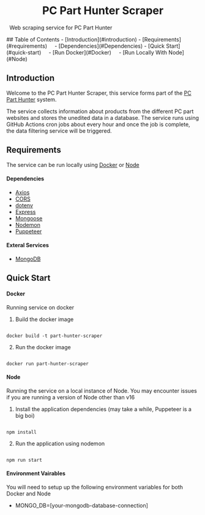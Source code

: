<h1 align="center"> PC Part Hunter Scraper </h1>

<p align="center">

  Web scraping service for PC Part Hunter

</p>
## Table of Contents
- [Introduction](#introduction)
- [Requirements](#requirements)
    - [Dependencies](#Dependencies)
- [Quick Start](#quick-start)
    - [Run Docker](#Docker)
    - [Run Locally With Node](#Node)

## Introduction
Welcome to the PC Part Hunter Scraper, this service forms part of the [PC Part Hunter](https://www.github.com) system.

The service collects information about products from the different PC part websites and stores the unedited data in a database. The service runs using GitHub Actions cron jobs about every hour and once the job is complete, the data filtering service will be triggered.

## Requirements
The service can be run locally using [Docker](#Docker) or [Node](#Node)

#### Dependencies
- [Axios]()
- [CORS]()
- [dotenv]()
- [Express]()
- [Mongoose]()
- [Nodemon]()
- [Puppeteer]()

#### Exteral Services
- [MongoDB]()

## Quick Start

#### Docker
Running service on docker
1. Build the docker image
``` shell

docker build -t part-hunter-scraper

```

2. Run the docker image
``` shell

docker run part-hunter-scraper

```

#### Node
Running the service on a local instance of Node. You may encounter issues if you are running a version of Node other than v16

1. Install the application dependencies (may take a while, Puppeteer is a big boi)
``` shell

npm install

```

2. Run the application using nodemon
``` shell

npm run start

```

#### Environment Vairables
You will need to setup up the following environment variables for both Docker and Node

- MONGO_DB=[your-mongodb-database-connection]